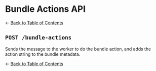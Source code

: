 # Bundle Actions API
&larr; [Back to Table of Contents](index.md)
## `POST /bundle-actions`

Sends the message to the worker to do the bundle action, and adds the
action string to the bundle metadata.

&larr; [Back to Table of Contents](index.md)
